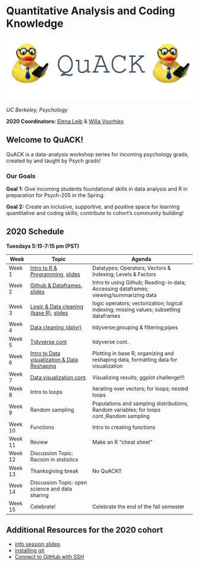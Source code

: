 
# Quantitative Analysis and Coding Knowledge 

![](img/logo.png)

 *UC Berkeley, Psychology*
 

**2020 Coordinators:** [Elena Leib](https://bungelab.berkeley.edu/graduate-students/) & [Willa Voorhies](https://cnl.berkeley.edu/people/willa-voorhies/)


## Welcome to QuACK! 
QuACK is a data-analysis workshop series for incoming psychology grads, created by and taught by Psych grads!


### Our Goals
  **Goal 1:** Give incoming students foundational skills in data analysis and R in preparation for Psych-205 in the Spring.
  
  
  **Goal 2:** Create an inclusive, supportive, and positive space for learning quantitative and coding skills; contribute to cohort’s community building!
   




  
## 2020 Schedule
**Tuesdays 5:15-7:15 pm (PST)**

|  Week | Topic | Agenda | 
| ------|-------|------- |
| Week 1| [Intro to R & Programming](https://github.com/UCB-Psychology-QuACK/introR_week1), <a href="img/QuACK_Week1_Intro.pdf">slides</a> |Datatypes; Operators; Vectors & Indexing; Levels & Factors|
| Week 2| [Github & Dataframes](https://github.com/UCB-Psychology-QuACK/dataframes-week2), <a href="img/QuACK_Week2_github_post.pdf">slides</a> |Intro to using Github; Reading-in data; Accessing dataframes; viewing/summarizing data|
| Week 3| [Logic & Data cleaning (base R)](https://github.com/UCB-Psychology-QuACK/datacleaning_baseR_week3), <a href="img/QuACK_Week3_logic_dataCleaning.pdf">slides</a>|logic operators; vectorization; logical indexing; missing values; subsetting dataframes|
| Week 4| [Data cleaning (dplyr)](https://github.com/UCB-Psychology-QuACK/datacleaning_tidyverse_week4) |tidyverse;grouping & filtering;pipes|
| Week 5| [Tidyverse cont](https://github.com/UCB-Psychology-QuACK/tidyverse_part2_week5) |tidyverse cont. |
  | Week 6|[Intro to Data visualization & Data Reshaping](https://github.com/UCB-Psychology-QuACK/Reshaping_introDataVis_week6) | Plotting in base R; organizing and reshaping data, formatting data for visualization |
  | Week 7| [Data visualization cont](https://github.com/UCB-Psychology-QuACK/reshaping_ggplot_week6).  |Visualizing results; ggplot challenge!!!|
| Week 8| Intro to loops |iterating over vectors; for loops; nested loops|
 | Week 9| Random sampling |Populations and sampling distributions; Random variables; for loops cont.;Random sampling|
  | Week 10| Functions |Intro to creating functions |
 | Week 11| Review  | Make an R "cheat sheet"|
 | Week 12| Discussion Topic: Racisim in statistics| |
 | Week 13| Thanksgiving break| No QuACK!! |
 | Week 14| Discussion Topic: open science and data sharing||
 | Week 15| Celebrate!|Celebrate the end of the fall semester |
 
 
 

## Additional Resources for the 2020 cohort
 * <a href="img/QuACK_info_session.pdf">info session slides</a>.
 * [installing git](https://git-scm.com/book/en/v2/Getting-Started-Installing-Git)
 * [Connect to GitHub with SSH](https://kbroman.org/github_tutorial/pages/first_time.html)
 
 
